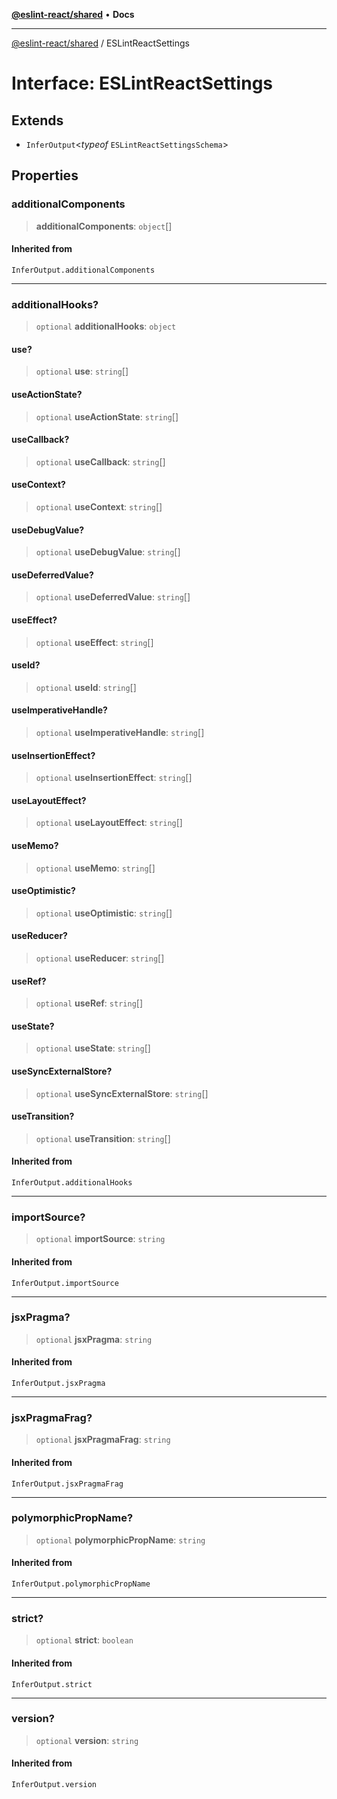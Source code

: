 [**@eslint-react/shared**](../README.md) • **Docs**

***

[@eslint-react/shared](../README.md) / ESLintReactSettings

# Interface: ESLintReactSettings

## Extends

- `InferOutput`\<*typeof* `ESLintReactSettingsSchema`\>

## Properties

### additionalComponents

> **additionalComponents**: `object`[]

#### Inherited from

`InferOutput.additionalComponents`

***

### additionalHooks?

> `optional` **additionalHooks**: `object`

#### use?

> `optional` **use**: `string`[]

#### useActionState?

> `optional` **useActionState**: `string`[]

#### useCallback?

> `optional` **useCallback**: `string`[]

#### useContext?

> `optional` **useContext**: `string`[]

#### useDebugValue?

> `optional` **useDebugValue**: `string`[]

#### useDeferredValue?

> `optional` **useDeferredValue**: `string`[]

#### useEffect?

> `optional` **useEffect**: `string`[]

#### useId?

> `optional` **useId**: `string`[]

#### useImperativeHandle?

> `optional` **useImperativeHandle**: `string`[]

#### useInsertionEffect?

> `optional` **useInsertionEffect**: `string`[]

#### useLayoutEffect?

> `optional` **useLayoutEffect**: `string`[]

#### useMemo?

> `optional` **useMemo**: `string`[]

#### useOptimistic?

> `optional` **useOptimistic**: `string`[]

#### useReducer?

> `optional` **useReducer**: `string`[]

#### useRef?

> `optional` **useRef**: `string`[]

#### useState?

> `optional` **useState**: `string`[]

#### useSyncExternalStore?

> `optional` **useSyncExternalStore**: `string`[]

#### useTransition?

> `optional` **useTransition**: `string`[]

#### Inherited from

`InferOutput.additionalHooks`

***

### importSource?

> `optional` **importSource**: `string`

#### Inherited from

`InferOutput.importSource`

***

### jsxPragma?

> `optional` **jsxPragma**: `string`

#### Inherited from

`InferOutput.jsxPragma`

***

### jsxPragmaFrag?

> `optional` **jsxPragmaFrag**: `string`

#### Inherited from

`InferOutput.jsxPragmaFrag`

***

### polymorphicPropName?

> `optional` **polymorphicPropName**: `string`

#### Inherited from

`InferOutput.polymorphicPropName`

***

### strict?

> `optional` **strict**: `boolean`

#### Inherited from

`InferOutput.strict`

***

### version?

> `optional` **version**: `string`

#### Inherited from

`InferOutput.version`
